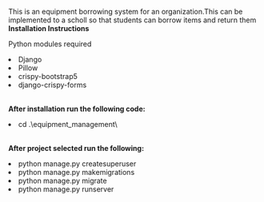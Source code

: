 This is an equipment borrowing system for an organization.This can be implemented to a scholl so that students can borrow items and return them
<b>Installation Instructions</b>

Python modules required
<br>

<li>Django</li>
<li>Pillow</li>
<li>crispy-bootstrap5</li>
<li>django-crispy-forms</li>

<br>

<b>After installation run the following code:</b> 

<li>cd .\equipment_management\</li>
<br>

<b> After project selected run the following:</b> 



<li>python manage.py createsuperuser</li>
<li>python manage.py makemigrations </li>
<li>python manage.py migrate</li>
<li>python manage.py runserver</li>
